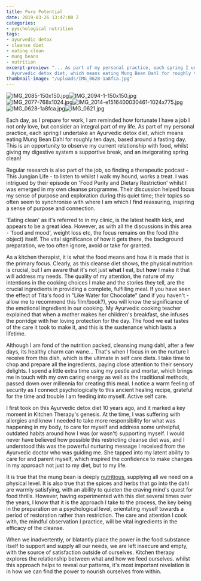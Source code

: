 ```yaml
---
title: Pure Potential
date: 2019-03-26 13:47:00 Z
categories:
- pyschological nutrition
tags:
- ayurvedic detox
- cleanse diet
- eating clean
- mung beans
- nutrition
excerpt-preview: "... As part of my personal practice, each spring I undertake an
  Ayurvedic detox diet, which means eating Mung Bean Dahl for roughly ten days..."
thumbnail-image: "/uploads/IMG_0628-1a8fca.jpg"
---
```


![IMG_2085-150x150.jpg](/uploads/IMG_2085-150x150.jpg)![IMG_2094-1-150x150.jpg](/uploads/IMG_2094-1-150x150.jpg)![IMG_2077-768x1024.jpg](/uploads/IMG_2077-768x1024.jpg)![IMG_2014-e1516400030461-1024x775.jpg](/uploads/IMG_2014-e1516400030461-1024x775.jpg)![IMG_0628-1a8fca.jpg](/uploads/IMG_0628-1a8fca.jpg)![IMG_0621.jpg](/uploads/IMG_0621.jpg)



Each day, as I prepare for work, I am reminded how fortunate I have a job I not only love, but consider an integral part of my life.  As part of my personal practice, each spring I undertake an Ayurvedic detox diet, which means eating Mung Bean Dahl for roughly ten days, based around a fasting day.  This is an opportunity to observe my current relationship with food, whilst giving my digestive system a supportive break, and an invigorating spring clean!

Regular research is also part of the job, so finding a therapeutic podcast - This Jungian Life - to listen to whilst I walk my hound, works a treat. I was intrigued by their episode on 'Food Purity and Dietary Restriction' whilst I was emerged in my own cleanse programme. Their discussion helped focus my sense of purpose and exploration during this quiet time; their topics so often seem to synchronise with where I am which I find reassuring, inspiring a sense of purpose and connection.  

'Eating clean' as it's referred to in my clinic, is the latest health kick, and appears to be a great idea.  However, as with all the discussions in this area - 'food and mood', weight loss etc, the focus remains on the food (the object) itself. The vital significance of how it gets there, the background preparation, we too often ignore, avoid or take for granted.  

As a kitchen therapist, it is what the food means and how it is made that is the primary focus.  Clearly, as this cleanse diet shows, the physical nutrition is crucial, but I am aware that it's not just **what** I eat, but **how** I make it that will address my needs.  The quality of my attention, the nature of my intentions in the cooking choices I make and the stories they tell, are the crucial ingredients in providing a complete, fulfilling meal.  If you have seen the effect of Tita's food in "Like Water for Chocolate" (and if you haven't - allow me to recommend this film/book?), you will know the significance of the emotional ingredient in our cooking.  My Ayurvedic cooking teacher explained that when a mother makes her children's breakfast, she infuses the porridge with her loving protection for the day.  The food we eat tastes of the care it took to make it, and this is the sustenance which lasts a lifetime.

Although I am fond of the nutrition packed, cleansing mung dahl, after a few days, its healthy charm can wane... That's when I focus in on the nurture I receive from this dish, which is the ultimate in self care diets.  I take time to chop and prepare all the ingredients, paying close attention to their sensory delights. I spend a little extra time using my pestle and mortar, which brings me in touch with my own caring energy as well as the traditional methods, passed down over millennia for creating this meal.  I notice a warm feeling of security as I connect psychologically to this ancient healing recipe, grateful for the time and trouble I am feeding into myself. Active self care.

I first took on this Ayurvedic detox diet 10 years ago, and it marked a key moment in Kitchen Therapy's genesis. At the time, I was suffering with allergies and knew I needed to take more responsibility for what was happening in my body, to care for myself and address some unhelpful, outdated habits around how I was (or wasn't) supporting myself.  I would never have believed how possible this restricting cleanse diet was, and I understood this was the powerful nurturing message I received from the Ayurvedic doctor who was guiding me.  She tapped into my latent ability to care for and parent myself, which inspired the confidence to make changes in my approach not just to my diet, but to my life.

It is true that the mung bean is deeply [nutritious](https://draxe.com/mung-beans-nutrition/), supplying all we need on a physical level.  It is also true that the spices and herbs that go into the dahl are warmly satisfying, with an ability to quieten the craving mind's quest for food thrills.  However, having experimented with this diet several times over the years, I know that it is the approach I take to the process, the key being in the preparation on a psychological level, orientating myself towards a period of restoration rather than restriction.  The care and attention I cook with, the mindful observation I practice, will be vital ingredients in the efficacy of the cleanse.

When we inadvertently, or blatantly place the power in the food substance itself to support and supply all our needs, we are left insecure and empty, with the source of satisfaction outside of ourselves.  Kitchen therapy explores the relationship between what and how we feed ourselves.  whilst this approach helps to reveal our patterns, it's most important revelation is in how we can find the power to nourish ourselves from within.  